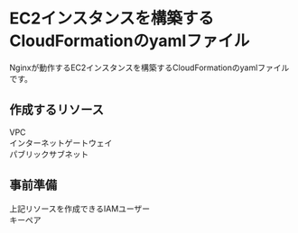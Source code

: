 # EC2インスタンスを構築するCloudFormationのyamlファイル
Nginxが動作するEC2インスタンスを構築するCloudFormationのyamlファイルです。

## 作成するリソース
VPC
<br>
インターネットゲートウェイ
<br>
パブリックサブネット


## 事前準備
上記リソースを作成できるIAMユーザー
<br>
キーペア
